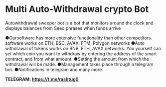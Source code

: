 # Multi Auto-Withdrawal crypto Bot

Autowithdrawal sweeper bot is a bot that monitors around the clock and displays balances from Seed phrases when funds arrive

●Oursoftware has more extensive functionality than other competitors.
software works on ETH, BSC, AVAX, FTM, Polygon networks
●Auto withdrawal of tokens works on BNB, ETH, AVAX networks.
You yourself can set which coin you want to withdraw by entering the address of the smart contract, and from what amount.
●Setting the amount from which the withdrawal will be made.
●Management takes place through a telegram bot.
●Notifications in telegram and many more.



**TELEGRAM: https://t.me/rashtug0**

